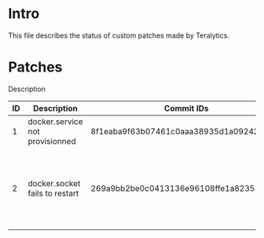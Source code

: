 Intro
=====
This file describes the status of custom patches made by Teralytics.

Patches
=======

Description

| ID | Description  | Commit IDs  | Resources | Status  |
|---|---|---|---|---|
| 1  | docker.service not provisionned | 8f1eaba9f63b07461c0aaa38935d1a09242cf51 | [PR Link](https://github.com/kubernetes-sigs/kubespray/pull/6518) | In review by Kubespray  |
| 2  | docker.socket fails to restart | 269a9bb2be0c0413136e96108ffe1a8235393fad | [Tera PR Link](https://github.com/teralytics/kubespray/pull/5) | No ideal solution found. Waiting for #1 to be merged first  |
